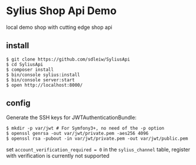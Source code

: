 Sylius Shop Api Demo
===

local demo shop with cutting edge shop api

install
---

```
$ git clone https://github.com/sdleiw/SyliusApi
$ cd SyliusApi
$ composer install
$ bin/console sylius:install
$ bin/console server:start
$ open http://localhost:8000/
```

config
---

Generate the SSH keys for JWTAuthenticationBundle:

```
$ mkdir -p var/jwt # For Symfony3+, no need of the -p option
$ openssl genrsa -out var/jwt/private.pem -aes256 4096
$ openssl rsa -pubout -in var/jwt/private.pem -out var/jwt/public.pem
```

set `account_verification_required = 0` in the `sylius_channel` table, 
register with verification is currently not supported
